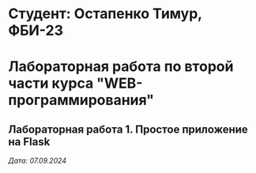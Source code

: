 # Студент: Остапенко Тимур, ФБИ-23
# Лабораторная работа по второй части курса "WEB-программирования"
## Лабораторная работа 1. Простое приложение на Flask
*Дата: 07.09.2024*
